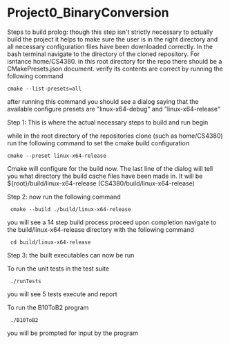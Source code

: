 # Project0_BinaryConversion

Steps to build
prolog: though this step isn't strictly necessary to actually build the project it helps to make sure the user is in the right directory and all necessary configuration files have been downloaded correctly.
  In the bash terminal navigate to the directory of the cloned repository. For isntance home/CS4380.
  in this root directory for the repo there should be a CMakePresets.json document.
  verify its contents are correct by running the following command
  
    cmake --list-presets=all

  after running this command you should see a dialog saying that the available configure presets are
    "linux-x64-debug" and "linux-x64-release"

Step 1:
  This is where the actual necessary steps to build and run begin

  while in the root directory of the repositories clone (such as home/CS4380) run the following command to set the cmake build configuration

    cmake --preset linux-x64-release

  Cmake will configure for the build now. The last line of the dialog will tell you what directory the build cache files have been made in.
  It will be ${root}/build/linux-x64-release (CS4380/build/linux-x64-release)

 Step 2:
   now run the following command

     cmake --build ./build/linux-x64-release

   you will see a 14 step build process proceed
   upon completion navigate to the build/linux-x64-release directory with the following command

     cd build/linux-x64-release

 Step 3:
   the built executables can now be run

   To run the unit tests in the test suite

     ./runTests

   you will see 5 tests execute and report

   To run the B10ToB2 program

     ./B10ToB2

   you will be prompted for input by the program
